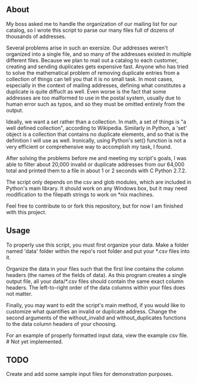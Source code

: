 About
-----

My boss asked me to handle the organization of our mailing list for our catalog, so I wrote this script to parse our many files full of dozens of thousands of addresses.
 
Several problems arise in such an exersize. Our addresses weren't organized into a single file, and so many of the addresses existed in multiple different files. Because we plan to mail out a catalog to each customer, creating and sending duplicates gets expensive fast. Anyone who has tried to solve the mathematical problem of removing duplicate entries from a collection of things can tell you that it is no small task. In most cases, especially in the context of mailing addresses, defining what constitutes a duplicate is quite diffuclt as well. Even worse is the fact that some addresses are too malformed to use in the postal system, usually due to human error such as typos, and so they must be omitted entirely from the output.

Ideally, we want a set rather than a collection. In math, a set of things is "a well defined collection", according to Wikipedia. Similarly in Python, a 'set' object is a collection that contains no duplicate elements, and so that is the definition I will use as well. Ironically, using Python's set() function is not a very efficient or comprehensive way to accomplish my task, I found.

After solving the problems before me and meeting my script's goals, I was able to filter about 20,000 invalid or duplicate addresses from our 64,000 total and printed them to a file in about 1 or 2 seconds with C Python 2.7.2.

The script only depends on the csv and glob modules, which are included in Python's main library. It should work on any Windows box, but it may need modification to the filepath strings to work on *nix machines.

Feel free to contribute to or fork this repository, but for now I am finished with this project.

Usage
-----

To properly use this script, you must first organize your data. Make a folder named 'data' folder within the repo's root folder and put your *.csv files into it.

Organize the data in your files such that the first line contains the column headers (the names of the fields of data). As this program creates a single output file, all your data/*.csv files should contain the same exact column headers. The left-to-right order of the data columns within your files does not matter.

Finally, you may want to edit the script's main method, if you would like to customize what quantifies an invalid or duplicate address. Change the second arguments of the without_invalid and without_duplicates functions to the data column headers of your choosing.

For an example of properly formatted input data, view the example csv file. # Not yet implemented.

TODO
----

Create and add some sample input files for demonstration purposes.
